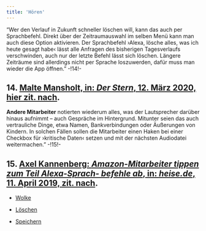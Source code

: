 ```yaml
---
title: 'Hören'
---
```


“Wer den Verlauf in Zukunft schneller löschen will, kann das auch per Sprachbefehl. Direkt über der Zeitraumauswahl im selben Menü kann man auch diese Option aktivieren. Der Sprachbefehl ›Alexa, lösche alles, was ich heute gesagt habe‹ lässt alle Anfragen des bisherigen Tagesverlaufs verschwinden, auch nur der letzte Befehl lässt sich löschen. Längere Zeiträume sind allerdings nicht per Sprache loszuwerden, dafür muss man wieder die App öffnen.” -!14!-
## **14.** [Malte Mansholt, in: _Der Stern_, 12. März 2020, hier zit. nach](https://www.stern.de/digital/online/amazon-echo--so-loeschen-sie-auf-einen-schlag-alles--was-sie-je-zu-alexa-gesagt-haben-8743604.html).
**Andere Mitarbeiter** notierten wiederum alles, was der Lautsprecher darüber hinaus aufnimmt – auch Gespräche im Hintergrund. Mitunter seien das auch vertrauliche Dinge, etwa Namen, Bankverbindungen oder Äußerungen von Kindern. In solchen Fällen sollen die Mitarbeiter einen Haken bei einer Checkbox für ›kritische Daten‹ setzen und mit der nächsten Audiodatei weitermachen.” -!15!-
## **15.** [Axel Kannenberg: _Amazon-Mitarbeiter tippen zum Teil Alexa-Sprach- befehle ab_, in: _heise.de_, 11. April 2019, zit. nach](https://heise.de/-4374871).

* [Wolke](Clouds_de)

* [Löschen](Clear%20Skies_de)

* [Speichern](Saving_de)
